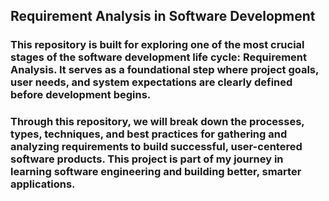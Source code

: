 ## Requirement Analysis in Software Development

### This repository is built for **exploring** one of the most crucial stages of the software development life cycle: Requirement Analysis. It serves as a foundational step where project goals, user needs, and system expectations are clearly defined before development begins.

### Through this repository, we will break down the processes, types, techniques, and best practices for gathering and analyzing requirements to build successful, user-centered software products. This project is part of my journey in learning software engineering and building better, smarter applications.
